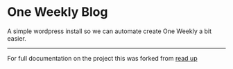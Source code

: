 # One Weekly Blog

A simple wordpress install so we can automate create One Weekly a bit easier.

---
For full documentation on the project this was forked from [read up](http://roots.io/wordpress-stack/)
